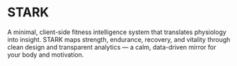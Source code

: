 # STARK
A minimal, client-side fitness intelligence system that translates physiology into insight. STARK maps strength, endurance, recovery, and vitality through clean design and transparent analytics — a calm, data-driven mirror for your body and motivation.
